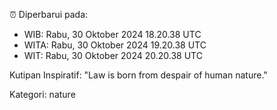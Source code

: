 ⏰ Diperbarui pada:
- WIB: Rabu, 30 Oktober 2024 18.20.38 UTC
- WITA: Rabu, 30 Oktober 2024 19.20.38 UTC
- WIT: Rabu, 30 Oktober 2024 20.20.38 UTC

Kutipan Inspiratif:
"Law is born from despair of human nature."


Kategori: nature

